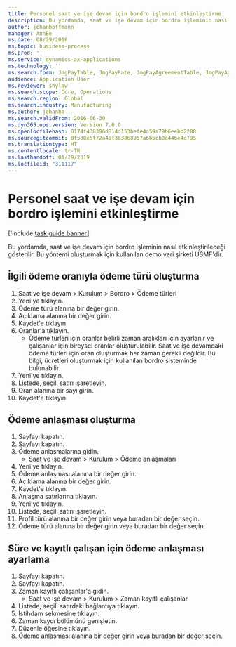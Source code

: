 ```yaml
---
title: Personel saat ve işe devam için bordro işlemini etkinleştirme
description: Bu yordamda, saat ve işe devam için bordro işleminin nasıl etkinleştirileceği gösterilir.
author: johanhoffmann
manager: AnnBe
ms.date: 08/29/2018
ms.topic: business-process
ms.prod: ''
ms.service: dynamics-ax-applications
ms.technology: ''
ms.search.form: JmgPayTable, JmgPayRate, JmgPayAgreementTable, JmgPayAgreementLine, HcmWorker
audience: Application User
ms.reviewer: shylaw
ms.search.scope: Core, Operations
ms.search.region: Global
ms.search.industry: Manufacturing
ms.author: johanho
ms.search.validFrom: 2016-06-30
ms.dyn365.ops.version: Version 7.0.0
ms.openlocfilehash: 0174f438396d814d153befe4a59a79b6eebb2288
ms.sourcegitcommit: 0f530e5f72a40f383868957a6b5cb0e446e4c795
ms.translationtype: HT
ms.contentlocale: tr-TR
ms.lasthandoff: 01/29/2019
ms.locfileid: "311117"
---
```

# <a name="enable-the-payroll-process-for-time-and-attendance"></a>Personel saat ve işe devam için bordro işlemini etkinleştirme

[!include [task guide banner](../../includes/task-guide-banner.md)]

Bu yordamda, saat ve işe devam için bordro işleminin nasıl etkinleştirileceği gösterilir. Bu yöntemi oluşturmak için kullanılan demo veri şirketi USMF'dir.


## <a name="create-a-pay-type-with-a-related-pay-rate"></a>İlgili ödeme oranıyla ödeme türü oluşturma
1. Saat ve işe devam > Kurulum > Bordro > Ödeme türleri
2. Yeni'ye tıklayın.
3. Ödeme türü alanına bir değer girin.
4. Açıklama alanına bir değer girin.
5. Kaydet'e tıklayın.
6. Oranlar'a tıklayın.
    * Ödeme türleri için oranlar belirli zaman aralıkları için ayarlanır ve çalışanlar için bireysel oranlar oluşturulabilir. Saat ve işe devamdaki ödeme türleri için oran oluşturmak her zaman gerekli değildir. Bu bilgi, ücretleri oluşturmak için kullanılan bordro sisteminde bulunabilir.  
7. Yeni'ye tıklayın.
8. Listede, seçili satırı işaretleyin.
9. Oran alanına bir sayı girin.
10. Kaydet'e tıklayın.

## <a name="create-a-pay-agreement"></a>Ödeme anlaşması oluşturma
1. Sayfayı kapatın.
2. Sayfayı kapatın.
3. Ödeme anlaşmalarına gidin.
    * Saat ve işe devam > Kurulum > Ödeme anlaşmaları  
4. Yeni'ye tıklayın.
5. Ödeme anlaşması alanına bir değer girin.
6. Açıklama alanına bir değer girin.
7. Kaydet'e tıklayın.
8. Anlaşma satırlarına tıklayın.
9. Yeni'ye tıklayın.
10. Listede, seçili satırı işaretleyin.
11. Profil türü alanına bir değer girin veya buradan bir değer seçin.
12. Ödeme türü alanına bir değer girin veya buradan bir değer seçin.

## <a name="set-up-pay-agreement-for-time-and-registration-worker"></a>Süre ve kayıtlı çalışan için ödeme anlaşması ayarlama
1. Sayfayı kapatın.
2. Sayfayı kapatın.
3. Zaman kayıtlı çalışanlar'a gidin.
    * Saat ve işe devam > Kurulum > Zaman kayıtlı çalışanlar  
4. Listede, seçili satırdaki bağlantıya tıklayın.
5. İstihdam sekmesine tıklayın.
6. Zaman kaydı bölümünü genişletin.
7. Düzenle öğesine tıklayın.
8. Ödeme anlaşması alanına bir değer girin veya buradan bir değer seçin.

